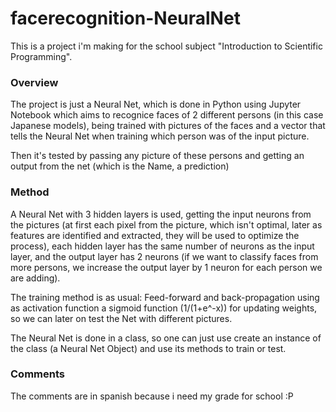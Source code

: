 # facerecognition-NeuralNet

This is a project i'm making for the school subject "Introduction to 
Scientific Programming".

### Overview

The project is just a Neural Net, which is done in Python using 
Jupyter Notebook which aims to recognice faces of 2 different persons 
(in this case Japanese models), being trained with pictures of the faces 
and a vector that tells the Neural Net when training which person 
was of the input picture.

Then it's tested by passing any picture of these persons and getting an 
output from the net (which is the Name, a prediction)


### Method

A Neural Net with 3 hidden layers is used, getting the input neurons 
from the pictures (at first each pixel from the picture, which isn't 
optimal, later as features are identified and extracted, they will be 
used to optimize the process), each hidden layer has the same number of 
neurons as the input layer, and the output layer has 2 neurons (if we 
want to classify faces from more persons, we increase the output layer 
by 1 neuron for each person we are adding).

The training method is as usual: Feed-forward and back-propagation using 
as activation function a sigmoid function (1/(1+e^-x)) for 
updating weights, so we can later on test the Net with different 
pictures.

The Neural Net is done in a class, so one can just use create an 
instance of the class (a Neural Net Object) and use its methods to train 
or test.

### Comments

The comments are in spanish because i need my grade for school :P
